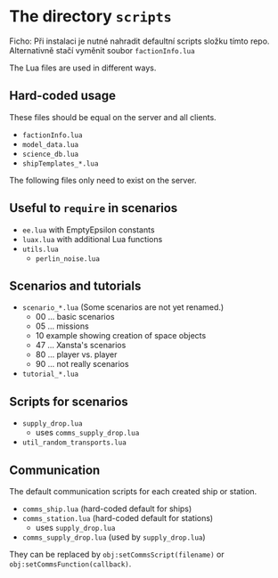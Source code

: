 # The directory `scripts`

Ficho: Při instalaci je nutné nahradit defaultní scripts složku tímto repo. Alternativně stačí vyměnit soubor `factionInfo.lua`

The Lua files are used in different ways.

## Hard-coded usage

These files should be equal on the server and all clients.

- `factionInfo.lua`
- `model_data.lua`
- `science_db.lua`
- `shipTemplates_*.lua`

The following files only need to exist on the server.

## Useful to `require` in scenarios

- `ee.lua` with EmptyEpsilon constants
- `luax.lua` with additional Lua functions
- `utils.lua`
  - `perlin_noise.lua`

## Scenarios and tutorials

- `scenario_*.lua` (Some scenarios are not yet renamed.)
  - 00 ... basic scenarios
  - 05 ... missions
  - 10 example showing creation of space objects
  - 47 ... Xansta's scenarios
  - 80 ... player vs. player
  - 90 ... not really scenarios
- `tutorial_*.lua`

## Scripts for scenarios

- `supply_drop.lua`
  - uses `comms_supply_drop.lua`
- `util_random_transports.lua`

## Communication

The default communication scripts for each created ship or station.

- `comms_ship.lua` (hard-coded default for ships)
- `comms_station.lua` (hard-coded default for stations)
  - uses `supply_drop.lua`
- `comms_supply_drop.lua` (used by `supply_drop.lua`)

They can be replaced by `obj:setCommsScript(filename)` or `obj:setCommsFunction(callback)`.

